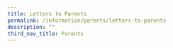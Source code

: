 ```yaml
---
title: Letters to Parents
permalink: /information/parents/letters-to-parents
description: ""
third_nav_title: Parents
---
```

